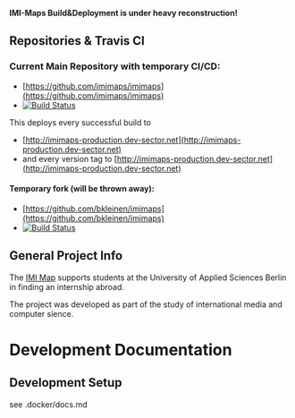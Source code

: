 
**IMI-Maps Build&Deployment is under heavy reconstruction!**

## Repositories & Travis CI
### Current Main Repository with temporary CI/CD:
* [https://github.com/imimaps/imimaps](https://github.com/imimaps/imimaps)
* [![Build Status](https://travis-ci.org/imimaps/imimaps.svg?branch=master)](https://travis-ci.org/imimaps/imimaps)

This deploys every successful build to

- [http://imimaps-production.dev-sector.net](http://imimaps-production.dev-sector.net)
- and every version tag to [http://imimaps-production.dev-sector.net](http://imimaps-production.dev-sector.net)



#### Temporary fork (will be thrown away):
* [https://github.com/bkleinen/imimaps](https://github.com/bkleinen/imimaps)
* [![Build Status](https://travis-ci.org/bkleinen/imimaps.svg?branch=master)](https://travis-ci.org/bkleinen/imimaps)


## General Project Info
The [IMI Map](http://imi-map.f4.htw-berlin.de) supports students at the University of Applied Sciences Berlin in finding an internship abroad.

The project was developed as part of the study of international media and computer sience.

# Development Documentation

## Development Setup

see .docker/docs.md
